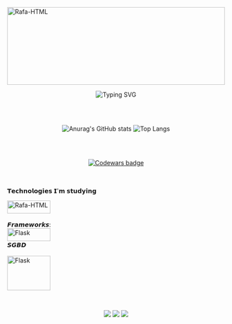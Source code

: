<img align="center" alt="Rafa-HTML" height="180" width="100%" src="https://capsule-render.vercel.app/api?type=waving&height=150&color=1e90ff&text=&fontAlignY=49"> 

<p align="center">
  <img src="https://readme-typing-svg.herokuapp.com?font=Pixelify+Sans&pause&weight=680&size=45&duration=4500&pause=1000&color=0011DF&margin_left=200&center=true&vCenter=true&random=False&width=720&lines=Hello%2C+My+Name+is+Gabriel+Peres;I'am+16+years+old;I'm+From+Brazil" alt="Typing SVG" />
</p>

<br><br>

<div align="center">

![Anurag's GitHub stats](https://github-readme-stats.vercel.app/api?username=gabrielperes16&&icons=true&theme=tokyonight)
![Top Langs](https://github-readme-stats.vercel.app/api/top-langs/?username=gabrielperes16&layout=compact&theme=tokyonight&margin_left=10%)

</div>

<br><br>

<div align="center">
  <a href="https://www.codewars.com/users/player_hirotaka">
    <img src="https://www.codewars.com/users/player_hirotaka/badges/small" alt="Codewars badge">
  </a>
</div>
<br><br>

𝗧𝗲𝗰𝗵𝗻𝗼𝗹𝗼𝗴𝗶𝗲𝘀 𝗜'𝗺 𝘀𝘁𝘂𝗱𝘆𝗶𝗻𝗴

<div style="display: inline_block">

  <img align="center" alt="Rafa-HTML" height="30" width="100" src="https://img.shields.io/badge/Python-14354C?style=for-the-badge&logo=python&logoColor=white">  
  
</div>
<br>
𝙁𝙧𝙖𝙢𝙚𝙬𝙤𝙧𝙠𝙨:
<br>
<img align="center" alt="Flask" height="30" width="100" src="https://img.shields.io/badge/Flask-000?logo=flask&logoColor=fff" />

<br>
𝙎𝙂𝘽𝘿
<br>
<br>

<img align="center" alt="Flask" height="80" width="100" src="https://cdn-icons-png.flaticon.com/256/274/274439.png" />


  ##
  <br>
<div align='center'> 
  <a href="https://www.instagram.com/gabrielperes922/" target="_blank"><img src="https://img.shields.io/badge/-Instagram-%23E4405F?style=for-the-badge&logo=instagram&logoColor=white" target="_blank"></a>
<a href = "https://mail.google.com/mail/u/1/#inbox?compose=new"><img src="https://img.shields.io/badge/-Gmail-%23333?style=for-the-badge&logo=gmail&logoColor=white" target="_blank"></a>
  <a href="https://www.linkedin.com/in/gabriel-peres-96690b2a2/" target="_blank"><img src="https://img.shields.io/badge/-LinkedIn-%230077B5?style=for-the-badge&logo=linkedin&logoColor=white" target="_blank"></a>

<br><br>

